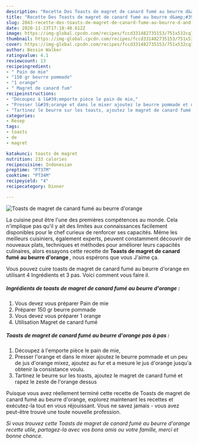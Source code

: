 ```yaml
---
description: "Recette Des Toasts de magret de canard fumé au beurre d&amp;#39;orange"
title: "Recette Des Toasts de magret de canard fumé au beurre d&amp;#39;orange"
slug: 2043-recette-des-toasts-de-magret-de-canard-fume-au-beurre-d-and-39-orange
date: 2020-11-23T17:18:48.612Z
image: https://img-global.cpcdn.com/recipes/fccd331482735153/751x532cq70/toasts-de-magret-de-canard-fume-au-beurre-dorange-photo-principale-de-la-recette.jpg
thumbnail: https://img-global.cpcdn.com/recipes/fccd331482735153/751x532cq70/toasts-de-magret-de-canard-fume-au-beurre-dorange-photo-principale-de-la-recette.jpg
cover: https://img-global.cpcdn.com/recipes/fccd331482735153/751x532cq70/toasts-de-magret-de-canard-fume-au-beurre-dorange-photo-principale-de-la-recette.jpg
author: Bessie Walker
ratingvalue: 4.1
reviewcount: 13
recipeingredient:
- " Pain de mie"
- "150 gr beurre pommade"
- "1 orange"
- " Magret de canard fum"
recipeinstructions:
- "Découpez à l&#39;emporte pièce le pain de mie,"
- "Presser l&#39;orange et dans le mixer ajoutez le beurre pommade et un peu de jus d&#39;orange mixez, ajoutez au fur et a mesure le jus d&#39;orange jusqu&#39;a obtenir la consistance voulu."
- "Tartinez le beurre sur les toasts, ajoutez le magret de canard fumé et rapez le zeste de l&#39;orange dessus"
categories:
- Resep
tags:
- toasts
- de
- magret

katakunci: toasts de magret 
nutrition: 233 calories
recipecuisine: Indonesian
preptime: "PT37M"
cooktime: "PT34M"
recipeyield: "4"
recipecategory: Dinner

---
```



![Toasts de magret de canard fumé au beurre d&#39;orange](https://img-global.cpcdn.com/recipes/fccd331482735153/751x532cq70/toasts-de-magret-de-canard-fume-au-beurre-dorange-photo-principale-de-la-recette.jpg)

La cuisine peut être l'une des premières compétences au monde. Cela n'implique pas qu'il y ait des limites aux connaissances facilement disponibles pour le chef curieux de renforcer ses capacités. Même les meilleurs cuisiniers, également experts, peuvent constamment découvrir de nouveaux plats, techniques et méthodes pour améliorer leurs capacités culinaires, alors essayons cette recette de <strong> Toasts de magret de canard fumé au beurre d&#39;orange </strong>, nous espérons que vous J'aime ça.

<!--inarticleads1-->

Vous pouvez cuire toasts de magret de canard fumé au beurre d&#39;orange en utilisant 4 Ingrédients et 3 pas. Voici comment vous faire il.

##### Ingrédients de toasts de magret de canard fumé au beurre d&#39;orange :

1. Vous devez vous préparer  Pain de mie
1. Préparer 150 gr beurre pommade
1. Vous devez vous préparer 1 orange
1. Utilisation  Magret de canard fumé




<!--inarticleads2-->

##### Toasts de magret de canard fumé au beurre d&#39;orange pas à pas :

1. Découpez à l&#39;emporte pièce le pain de mie,
1. Presser l&#39;orange et dans le mixer ajoutez le beurre pommade et un peu de jus d&#39;orange mixez, ajoutez au fur et a mesure le jus d&#39;orange jusqu&#39;a obtenir la consistance voulu.
1. Tartinez le beurre sur les toasts, ajoutez le magret de canard fumé et rapez le zeste de l&#39;orange dessus




<!--inarticleads1-->

<p>
Puisque vous avez réellement terminé cette recette de Toasts de magret de canard fumé au beurre d&#39;orange, explorez maintenant les recettes et exécutez-la tout en vous réjouissant. Vous ne savez jamais - vous avez peut-être trouvé une toute nouvelle profession.
</p>

<p>
<i>Si vous trouvez cette Toasts de magret de canard fumé au beurre d&#39;orange recette utile, partagez-la avec vos bons amis ou votre famille, merci et bonne chance.</i>
</p>
